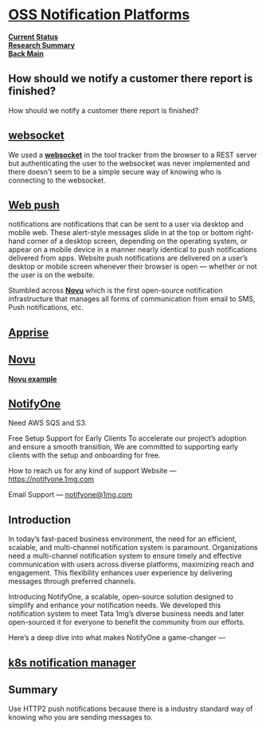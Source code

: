 # **[OSS Notification Platforms](https://novu.co/)**

**[Current Status](../../development/status/weekly/current_status.md)**\
**[Research Summary](./research_summary.md)**\
**[Back Main](../../README.md)**

## How should we notify a customer there report is finished?

How should we notify a customer there report is finished?

## **[websocket](https://www.pubnub.com/guides/websockets/)**

We used a **[websocket](https://www.pubnub.com/guides/websockets/)** in the tool tracker from the browser to a REST server but authenticating the user to the websocket was never implemented and there doesn't seem to be a simple secure way of knowing who is connecting to the websocket.

## **[Web push](../a_l/application_architecture/web_push.md)**

notifications are notifications that can be sent to a user via desktop and mobile web. These alert-style messages slide in at the top or bottom right-hand corner of a desktop screen, depending on the operating system, or appear on a mobile device in a manner nearly identical to push notifications delivered from apps. Website push notifications are delivered on a user’s desktop or mobile screen whenever their browser is open — whether or not the user is on the website.

Stumbled across **[Novu](https://novu.co/)** which is the first open-source notification infrastructure that manages all forms of communication from email to SMS, Push notifications, etc.

## **[Apprise](https://github.com/caronc/apprise)**

## **[Novu](https://novu.co/)**

**[Novu example](https://dev.to/novu/how-to-add-in-app-notifications-to-any-web-app-1b4n)**

## **[NotifyOne](https://medium.com/@prashantmishra_61952/introducing-notifyone-the-ultimate-open-source-notification-system-c9aeb81ba292)**

Need AWS SQS and S3.

Free Setup Support for Early Clients
To accelerate our project’s adoption and ensure a smooth transition, We are committed to supporting early clients with the setup and onboarding for free.

How to reach us for any kind of support
Website — https://notifyone.1mg.com

Email Support — notifyone@1mg.com

## Introduction
In today’s fast-paced business environment, the need for an efficient, scalable, and multi-channel notification system is paramount. Organizations need a multi-channel notification system to ensure timely and effective communication with users across diverse platforms, maximizing reach and engagement. This flexibility enhances user experience by delivering messages through preferred channels.

Introducing NotifyOne, a scalable, open-source solution designed to simplify and enhance your notification needs. We developed this notification system to meet Tata 1mg’s diverse business needs and later open-sourced it for everyone to benefit the community from our efforts.

Here’s a deep dive into what makes NotifyOne a game-changer —


## **[k8s notification manager](https://github.com/kubesphere/notification-manager)**

## Summary

Use HTTP2 push notifications because there is a industry standard way of knowing who you are sending messages to.
